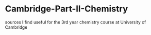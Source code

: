 # Cambridge-Part-II-Chemistry
sources I find useful for the 3rd year chemistry course at University of Cambridge
